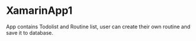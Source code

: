 # XamarinApp1

App contains Todolist and Routine list, user can create their own routine and save it to database.
